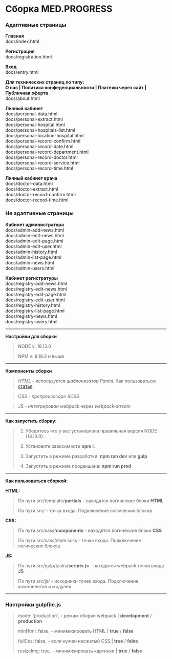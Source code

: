 # Сборка MED.PROGRESS

### Адаптивные страницы

**Главная** <br>
docs/index.html

**Регистрация** <br>
docs/registration.html

**Вход** <br>
docs/entry.html

**Для технических страниц по типу: <br>О нас | Политика конфеденциальности | Платежи через сайт | Публичная оферта** <br>
docs/about.html

**Личный кабинет** <br>
docs/personal-data.html <br>
docs/personal-extract.html <br>
docs/personal-hospital.html <br>
docs/personal-hospitals-list.html <br>
docs/personal-location-hospital.html <br>
docs/personal-record-confirm.html <br>
docs/personal-record-date.html <br>
docs/personal-record-department.html <br>
docs/personal-record-doctor.html <br>
docs/personal-record-service.html <br>
docs/personal-record-time.html

**Личный кабинет врача** <br>
docs/doctor-data.html <br>
docs/doctor-extract.html <br>
docs/doctor-record-confirm.html <br>
docs/doctor-record-time.html <br>


### Не адаптивные страницы

**Кабинет администратора** <br>
docs/admin-add-news.html <br>
docs/admin-edit-news.html <br>
docs/admin-edit-page.html <br>
docs/admin-edit-user.html <br>
docs/admin-history.html <br>
docs/admin-list-page.html <br>
docs/admin-news.html <br>
docs/admin-users.html <br>

**Кабинет регистратуры** <br>
docs/registry-add-news.html <br>
docs/registry-edit-news.html <br>
docs/registry-edit-page.html <br>
docs/registry-edit-user.html <br>
docs/registry-history.html <br>
docs/registry-list-page.html <br>
docs/registry-news.html <br>
docs/registry-users.html 

 ***
**Настройки для сборки**

>NODE v: 18.13.0
>
>NPM v: 8.19.3 и выше

***

**Компоненты сборки**

> *HTML - используется шаблонизатор Panini.*
> Как пользоваться: [статья](https://get.foundation/sites/docs/panini.html)

> *CSS - препроцессоре SCSS*

> *JS - интегрирован webpack через webpack-stream*

***

**Как запустить сборку:**

>1) Убедитесь что у вас установлена правильная версия NODE (18.13.0).
>
>2) Установите зависимости **npm i**.
>
>3) Запустить в режиме разработки: **npm run dev** или **gulp**
>
>4) Запустить в режиме продакшена: **npm run prod**

***

**Как пользоваться сборкой:**


**HTML:**

>По пути src/template/**partials** - находятся логические блоки **HTML**
>
>По пути src/ - точка входа. Подключение логических блоков

**CSS:**

>По пути src/sass/**components** - находятся логические блоки **CSS**
>
>По пути src/sass/style.scss - точка входа. Подключение логических блоков

**JS:**

>По пути src/gulp/tasks/**scripts.js** - находятся webpack точки входа **JS**
>
>По пути src/js/ - исходники точек входа. Подключение компонентов и модулей

***

### Настройки gulpfile.js

>mode: 'production', - режим сборки webpack | **development** / **production** 
> 
>minHtml: false, - минимизировать HTML   | **true** / **false**
> 
>fullCss: false, - если нужен несжатый CSS  |  **true** / **false**
> 
>resizeImg: true, - минимизировать картинки | **true** / **false**
